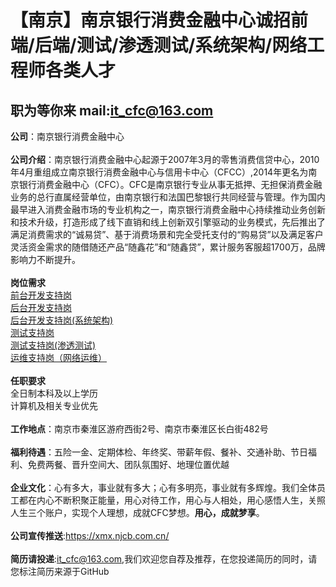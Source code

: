 
【南京】南京银行消费金融中心诚招前端/后端/测试/渗透测试/系统架构/网络工程师各类人才
======
**职为等你来**   mail:it_cfc@163.com<br>  
--------
**公司**：南京银行消费金融中心<br>  
**公司介绍**：南京银行消费金融中心起源于2007年3月的零售消费信贷中心，2010年4月重组成立南京银行消费金融中心与信用卡中心（CFCC）,2014年更名为南京银行消费金融中心（CFC）。CFC是南京银行专业从事无抵押、无担保消费金融业务的总行直属经营单位，由南京银行和法国巴黎银行共同经营与管理。作为国内最早进入消费金融市场的专业机构之一，南京银行消费金融中心持续推动业务创新和技术升级，打造形成了线下直销和线上创新双引擎驱动的业务模式，先后推出了满足消费需求的“诚易贷”、基于消费场景和完全受托支付的“购易贷”以及满足客户灵活资金需求的随借随还产品“随鑫花”和“随鑫贷”，累计服务客服超1700万，品牌影响力不断提升。<br> <br> 
**岗位需求**<br>
[前台开发支持岗](https://www.zhipin.com/job_detail/e6b789134fc6c7c30XJz0t21E1Y~.html?ka=search_list_jname_3)<br>
[后台开发支持岗](https://www.zhipin.com/job_detail/f0a8db15342757fe0XJz0t2-FlM~.html?ka=search_list_jname_1)<br> 
[后台开发支持岗(系统架构)](https://www.zhipin.com/job_detail/92cb57d6659d8f930XN_2tu7FVs~.html?ka=search_list_jname_5)<br>
[测试支持岗](https://www.zhipin.com/job_detail/63fdbb9fc84669dc0XJz0ty0GFA~.html?ka=search_list_jname_8)<br> 
[测试支持岗(渗透测试)](https://www.zhipin.com/job_detail/adb1ba4229892a2d0XN_2tu4E1M~.html?ka=search_list_jname_4)<br> 
[运维支持岗（网络运维）](https://www.zhipin.com/job_detail/20d4d837435266170XJz0t25GFQ~.html?ka=search_list_jname_11)<br><br> 
**任职要求**<br> 
全日制本科及以上学历<br>
计算机及相关专业优先<br><br>
**工作地点**：南京市秦淮区游府西街2号、南京市秦淮区长白街482号<br><br>
**福利待遇**：五险一金、定期体检、年终奖、带薪年假、餐补、交通补助、节日福利、免费两餐、晋升空间大、团队氛围好、地理位置优越<br><br>
**企业文化**：心有多大，事业就有多大；心有多明亮，事业就有多辉煌。我们全体员工都在内心不断积聚正能量，用心对待工作，用心与人相处，用心感悟人生，关照人生三个账户，实现个人理想，成就CFC梦想。**用心，成就梦享**。<br><br>
**公司宣传推送**:https://xmx.njcb.com.cn/<br><br>
**简历请投递**:it_cfc@163.com,我们欢迎您自荐及推荐，在您投递简历的同时，请您标注简历来源于GitHub<br><br>
